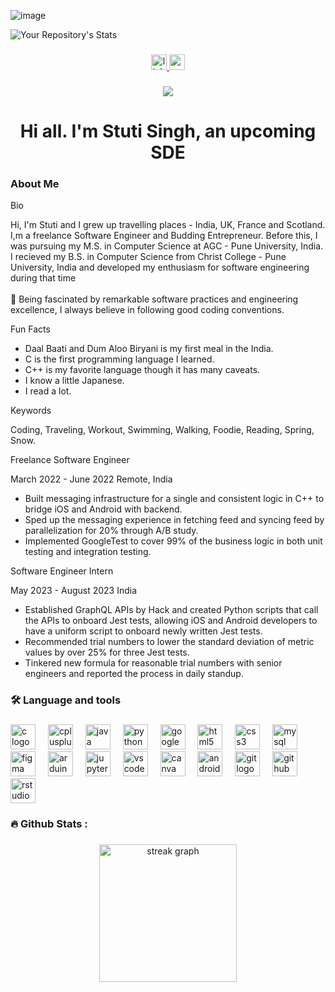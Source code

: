 
 ![image](https://github.com/stuti-singh-in/stuti-singh-in/assets/121602275/09e66005-2e1c-4119-b0c1-b63aa9f7fb26)


![Your Repository's Stats](https://github-readme-stats.vercel.app/api?username=stuti-singh-in&show_icons=true)


###

<div align="center">
  <a href="https://www.linkedin.com/in/stuti-singh067/" target="_blank">
    <img src="https://img.shields.io/static/v1?message=LinkedIn&logo=linkedin&label=&color=0077B5&logoColor=white&labelColor=&style=for-the-badge" height="25" alt="linkedin logo"  />
  </a>
  <a href="singhstuti232@gmail.com" target="_blank">
    <img src="https://img.shields.io/static/v1?message=Gmail&logo=gmail&label=&color=D14836&logoColor=white&labelColor=&style=for-the-badge" height="25" alt="gmail logo"  />
  </a>
</div>

###

<div align="center">
  <img src="https://visitor-badge.laobi.icu/badge?page_id=stuti_singh_in.stuti_singh_in&"  />
</div>

###

<h1 align="center">Hi all. I'm Stuti Singh, an upcoming SDE</h1>


### About Me

  <summary> Bio </summary>
    <p align="left"> Hi, I'm Stuti and I grew up travelling places - India, UK, France and Scotland.  I,m a freelance Software Engineer and Budding Entrepreneur. Before this, I was pursuing my M.S. in Computer Science at AGC - Pune University, India. I recieved my B.S. in Computer Science from Christ College - Pune University, India and developed my enthusiasm for software engineering during that time <br><br>🌱 Being fascinated by remarkable software practices and engineering excellence, I always believe in following good coding conventions.</p>
  

  <summary>Fun Facts</summary>

- Daal Baati and Dum Aloo Biryani is my first meal in the India.
- C is the first programming language I learned.
- C++ is my favorite language though it has many caveats.
- I know a little Japanese.
- I read a lot.

<summary>Keywords</summary>

Coding, Traveling, Workout, Swimming, Walking, Foodie, Reading, Spring, Snow.


<summary> Freelance Software Engineer</summary>

March 2022 - June 2022
Remote, India

- Built messaging infrastructure for a single and consistent logic in C++ to bridge iOS and Android with backend.
- Sped up the messaging experience in fetching feed and syncing feed by parallelization for 20% through A/B study.
- Implemented GoogleTest to cover 99% of the business logic in both unit testing and integration testing.


<summary>Software Engineer Intern</summary>

May 2023 - August 2023
India

- Established GraphQL APIs by Hack and created Python scripts that call the APIs to onboard Jest tests, allowing iOS and Android developers to have a uniform script to onboard newly written Jest tests.
- Recommended trial numbers to lower the standard deviation of metric values by over 25% for three Jest tests.
- Tinkered new formula for reasonable trial numbers with senior engineers and reported the process in daily standup.



###

<h3 align="left">🛠 Language and tools</h3>

###

<div align="left">
  <img src="https://cdn.jsdelivr.net/gh/devicons/devicon/icons/c/c-original.svg" height="40" alt="c logo"  />
  <img width="12" />
  <img src="https://cdn.jsdelivr.net/gh/devicons/devicon/icons/cplusplus/cplusplus-original.svg" height="40" alt="cplusplus logo"  />
  <img width="12" />
  <img src="https://cdn.jsdelivr.net/gh/devicons/devicon/icons/java/java-original.svg" height="40" alt="java logo"  />
  <img width="12" />
  <img src="https://cdn.jsdelivr.net/gh/devicons/devicon/icons/python/python-original.svg" height="40" alt="python logo"  />
  <img width="12" />
  <img src="https://cdn.jsdelivr.net/gh/devicons/devicon/icons/googlecloud/googlecloud-original.svg" height="40" alt="googlecloud logo"  />
  <img width="12" />
  <img src="https://cdn.jsdelivr.net/gh/devicons/devicon/icons/html5/html5-original.svg" height="40" alt="html5 logo"  />
  <img width="12" />
  <img src="https://cdn.jsdelivr.net/gh/devicons/devicon/icons/css3/css3-original.svg" height="40" alt="css3 logo"  />
  <img width="12" />
  <img src="https://cdn.jsdelivr.net/gh/devicons/devicon/icons/mysql/mysql-original.svg" height="40" alt="mysql logo"  />
  <img width="12" />
  <img src="https://cdn.jsdelivr.net/gh/devicons/devicon/icons/figma/figma-original.svg" height="40" alt="figma logo"  />
  <img width="12" />
  <img src="https://cdn.jsdelivr.net/gh/devicons/devicon/icons/arduino/arduino-original.svg" height="40" alt="arduino logo"  />
  <img width="12" />
  <img src="https://cdn.jsdelivr.net/gh/devicons/devicon/icons/jupyter/jupyter-original.svg" height="40" alt="jupyter logo"  />
  <img width="12" />
  <img src="https://cdn.jsdelivr.net/gh/devicons/devicon/icons/vscode/vscode-original.svg" height="40" alt="vscode logo"  />
  <img width="12" />
  <img src="https://cdn.jsdelivr.net/gh/devicons/devicon/icons/canva/canva-original.svg" height="40" alt="canva logo"  />
  <img width="12" />
  <img src="https://cdn.jsdelivr.net/gh/devicons/devicon/icons/androidstudio/androidstudio-original.svg" height="40" alt="androidstudio logo"  />
  <img width="12" />
  <img src="https://cdn.jsdelivr.net/gh/devicons/devicon/icons/git/git-original.svg" height="40" alt="git logo"  />
  <img width="12" />
  <img src="https://cdn.jsdelivr.net/gh/devicons/devicon/icons/github/github-original.svg" height="40" alt="github logo"  />
  <img width="12" />
  <img src="https://cdn.jsdelivr.net/gh/devicons/devicon/icons/rstudio/rstudio-original.svg" height="40" alt="rstudio logo"  />
</div>

###

<h3 align="left">🔥   Github Stats :</h3>

###

<div align="center">
  <img src="https://streak-stats.demolab.com?user=aastha9199&locale=en&mode=daily&theme=dark&hide_border=false&border_radius=5&order=3" height="220" alt="streak graph"  />
</div>

###
